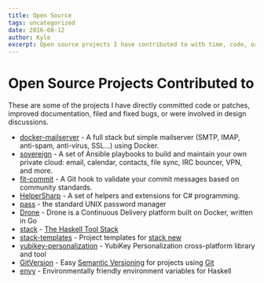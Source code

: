 ```yaml
---
title: Open Source
tags: uncategorized
date: 2016-08-12
author: Kyle
excerpt: Open source projects I have contributed to with time, code, or documentation
---
```

# Open Source Projects Contributed to #

These are some of the projects I have directly committed code or patches, improved documentation, filed and fixed bugs,  or were involved in design discussions.

* [docker-mailserver](https://github.com/tomav/docker-mailserver) - A full stack but simple mailserver (SMTP, IMAP, anti-spam, anti-virus, SSL...) using Docker.
* [sovereign](https://github.com/sovereign/sovereign) - A set of Ansible playbooks to build and maintain your own private cloud: email, calendar, contacts, file sync, IRC bouncer, VPN, and more.
* [fit-commit](https://github.com/m1foley/fit-commit) - A Git hook to validate your commit messages based on community standards.
* [HelperSharp](https://github.com/giacomelli/HelperSharp) - A set of helpers and extensions for C# programming.
* [pass](https://www.passwordstore.org/) - the standard UNIX password manager
* [Drone](https://github.com/drone) - Drone is a Continuous Delivery platform built on Docker, written in Go
* [stack](https://github.com/commercialhaskell) - [The Haskell Tool Stack](http://haskellstack.org)
* [stack-templates](https://github.com/commercialhaskell/stack-templates) - Project templates for [stack new](http://haskellstack.org)
* [yubikey-personalization](https://github.com/Yubico/yubikey-personalization) - YubiKey Personalization cross-platform library and tool
* [GitVersion](https://github.com/GitTools/GitVersion) - Easy [Semantic Versioning](http://semver.org) for projects using [Git](http://gitversion.readthedocs.org/en/latest/)
* [envy](https://github.com/dmjio/envy) - Environmentally friendly environment variables for Haskell
